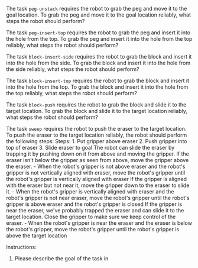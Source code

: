 

The task `peg-unstack` requires the robot to grab the peg and move it to the goal location.
To grab the peg and move it to the goal location reliably, what steps the robot should perform?

The task `peg-insert-top` requires the robot to grab the peg and insert it into the hole from the top.
To grab the peg and insert it into the hole from the top reliably, what steps the robot should perform?

The task `block-insert-side` requires the robot to grab the block and insert it into the hole from the side.
To grab the block and insert it into the hole from the side reliably, what steps the robot should perform?

The task `block-insert-top` requires the robot to grab the block and insert it into the hole from the top.
To grab the block and insert it into the hole from the top reliably, what steps the robot should perform?

The task `block-push` requires the robot to grab the block and slide it to the target location.
To grab the block and slide it to the target location reliably, what steps the robot should perform?

The task `sweep` requires the robot to push the eraser to the target location.
To push the eraser to the target location reliably, the robot should perform the following steps:
    Steps:  1. Put gripper above eraser  2. Push gripper into top of eraser  3. Slide eraser to goal
    The robot can slide the eraser by trapping it by pushing down on it from above and moving the gripper. If the eraser isn't below the gripper as seen from above, move the gripper above the eraser.
    - When the robot's gripper is not above eraser and the robot's gripper is not vertically aligned with eraser, move the robot's gripper until the robot's gripper is vertically aligned with eraser
    If the gripper is aligned with the eraser but not near it, move the gripper down to the eraser to slide it.
    - When the robot's gripper is vertically aligned with eraser and the robot's gripper is not near eraser, move the robot's gripper until the robot's gripper is above eraser and the robot's gripper is closed
    If the gripper is near the eraser, we've probably trapped the eraser and can slide it to the target location. Close the gripper to make sure we keep control of the eraser.
    - When the robot's gripper is near the eraser and the eraser is below the robot's gripper, move the robot's gripper until the robot's gripper is above the target location



Instructions:

1. Please describe the goal of the task in
